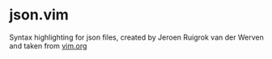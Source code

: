 json.vim
============

Syntax highlighting for json files, created by Jeroen Ruigrok van der Werven
and taken from [vim.org](http://www.vim.org/scripts/script.php?script_id=1945)
